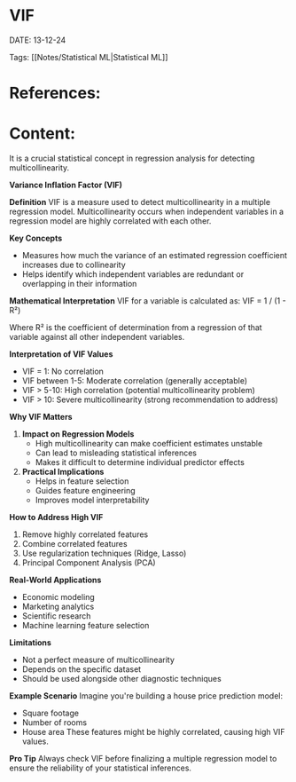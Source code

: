 
# VIF


DATE:  13-12-24


Tags:  [[Notes/Statistical ML|Statistical ML]]

# References:



# Content:

It is a crucial statistical concept in regression analysis for detecting multicollinearity.

**Variance Inflation Factor (VIF)**

**Definition** VIF is a measure used to detect multicollinearity in a multiple regression model. Multicollinearity occurs when independent variables in a regression model are highly correlated with each other.

**Key Concepts**
- Measures how much the variance of an estimated regression coefficient increases due to collinearity
- Helps identify which independent variables are redundant or overlapping in their information

**Mathematical Interpretation** VIF for a variable is calculated as: VIF = 1 / (1 - R²)

Where R² is the coefficient of determination from a regression of that variable against all other independent variables.

**Interpretation of VIF Values**
- VIF = 1: No correlation
- VIF between 1-5: Moderate correlation (generally acceptable)
- VIF > 5-10: High correlation (potential multicollinearity problem)
- VIF > 10: Severe multicollinearity (strong recommendation to address)


**Why VIF Matters**
1. **Impact on Regression Models**
    - High multicollinearity can make coefficient estimates unstable
    - Can lead to misleading statistical inferences
    - Makes it difficult to determine individual predictor effects
2. **Practical Implications**
    - Helps in feature selection
    - Guides feature engineering
    - Improves model interpretability

**How to Address High VIF**
1. Remove highly correlated features
2. Combine correlated features
3. Use regularization techniques (Ridge, Lasso)
4. Principal Component Analysis (PCA)

**Real-World Applications**
- Economic modeling
- Marketing analytics
- Scientific research
- Machine learning feature selection

**Limitations**
- Not a perfect measure of multicollinearity
- Depends on the specific dataset
- Should be used alongside other diagnostic techniques

**Example Scenario** Imagine you're building a house price prediction model:
- Square footage
- Number of rooms
- House area These features might be highly correlated, causing high VIF values.

**Pro Tip** Always check VIF before finalizing a multiple regression model to ensure the reliability of your statistical inferences.
